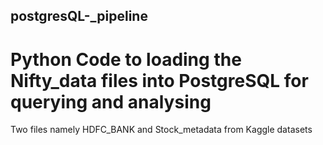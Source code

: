 ## postgresQL-_pipeline

# Python Code to loading the Nifty_data files into PostgreSQL for querying and analysing

Two files namely HDFC_BANK and Stock_metadata from Kaggle datasets

